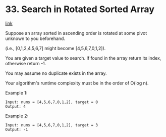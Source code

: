 # 33. Search in Rotated Sorted Array

[link](https://leetcode.com/problems/search-in-rotated-sorted-array/)

Suppose an array sorted in ascending order is rotated at some pivot unknown to you beforehand.

(i.e., [0,1,2,4,5,6,7] might become [4,5,6,7,0,1,2]).

You are given a target value to search. If found in the array return its index, otherwise return -1.

You may assume no duplicate exists in the array.

Your algorithm's runtime complexity must be in the order of O(log n).

Example 1:

```text
Input: nums = [4,5,6,7,0,1,2], target = 0
Output: 4
```

Example 2:

```text
Input: nums = [4,5,6,7,0,1,2], target = 3
Output: -1
```
